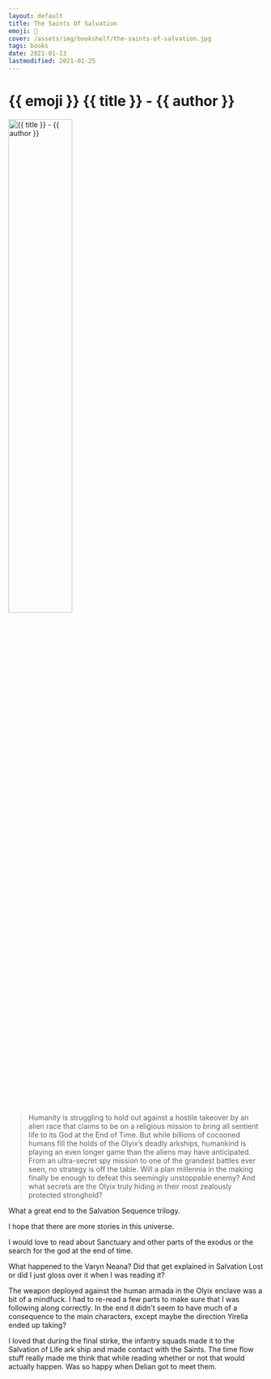 ```yaml
---
layout: default
title: The Saints Of Salvation
emoji: 📖
cover: /assets/img/bookshelf/the-saints-of-salvation.jpg
tags: books
date: 2021-01-13
lastmodified: 2021-01-25
---
```


<h1>{{ emoji }} {{ title }} - {{ author }}</h1>

<img src="{{ cover }}" alt="{{ title }} - {{ author }}" class="responsive-image img-center" width="50%">

> Humanity is struggling to hold out against a hostile takeover by an alien race that claims to be on a religious mission to bring all sentient life to its God at the End of Time. But while billions of cocooned humans fill the holds of the Olyix’s deadly arkships, humankind is playing an even longer game than the aliens may have anticipated. From an ultra-secret spy mission to one of the grandest battles ever seen, no strategy is off the table. Will a plan millennia in the making finally be enough to defeat this seemingly unstoppable enemy? And what secrets are the Olyix truly hiding in their most zealously protected stronghold?

What a great end to the Salvation Sequence trilogy.

I hope that there are more stories in this universe.

I would love to read about Sanctuary and other parts of the exodus or the search for the god at the end of time.

What happened to the Varyn Neana? Did that get explained in Salvation Lost or did I just gloss over it when I was reading it?

The weapon deployed against the human armada in the Olyix enclave was a bit of a mindfuck. I had to re-read a few parts to make sure that I was following along correctly. In the end it didn't seem to have much of a consequence to the main characters, except maybe the direction Yirella ended up taking?

I loved that during the final stirke, the infantry squads made it to the Salvation of Life ark ship and made contact with the Saints. The time flow stuff really made me think that while reading whether or not that would actually happen. Was so happy when Delian got to meet them.